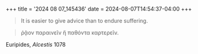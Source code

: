 +++
title = '2024 08 07_145436'
date = 2024-08-07T14:54:37-04:00
+++

> It is easier to give advice than to endure suffering.

> ῥᾷον παραινεῖν ἤ παθόντα καρτερεῖν.

Euripides, _Alcestis_ 1078